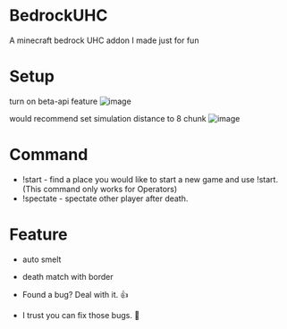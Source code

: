 # BedrockUHC
A minecraft bedrock UHC addon I made just for fun

# Setup

turn on beta-api feature
![image](https://github.com/user-attachments/assets/2708b085-03c0-45f9-8853-c5b60dcb595f)

would recommend set simulation distance to 8 chunk
![image](https://github.com/user-attachments/assets/85e0667c-ca2f-4a15-a5cc-9cebcc36b643)

# Command
- !start - find a place you would like to start a new game and use !start. (This command only works for Operators)
- !spectate - spectate other player after death.

# Feature
- auto smelt 
- death match with border

- Found a bug? Deal with it. 👍
- I trust you can fix those bugs. 🐞
